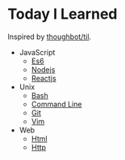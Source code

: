 # Today I Learned

Inspired by [thoughbot/til](https://github.com/thoughtbot/til).

* JavaScript
  * [Es6](javascript/es6.md)
  * [Nodejs](javascript/nodejs.md)
  * [Reactjs](javascript/reactjs.md)
* Unix
  * [Bash](unix/bash.md)
  * [Command Line](unix/cli.md)
  * [Git](unix/git.md)
  * [Vim](unix/vim.md)
* Web
  * [Html](web/html.md)
  * [Http](web/http.md)
